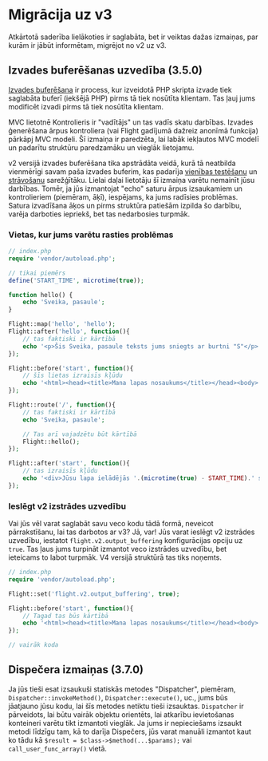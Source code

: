 # Migrācija uz v3

Atkārtotā saderība lielākoties ir saglabāta, bet ir veiktas dažas izmaiņas, par kurām ir jābūt informētam, migrējot no v2 uz v3.

## Izvades buferēšanas uzvedība (3.5.0)

[Izvades buferēšana](https://stackoverflow.com/questions/2832010/what-is-output-buffering-in-php) ir process, kur izveidotā PHP skripta izvade tiek saglabāta buferī (iekšējā PHP) pirms tā tiek nosūtīta klientam. Tas ļauj jums modificēt izvadi pirms tā tiek nosūtīta klientam.

MVC lietotnē Kontrolieris ir "vadītājs" un tas vadīs skatu darbības. Izvades ģenerēšana ārpus kontroliera (vai Flight gadījumā dažreiz anonīmā funkcija) pārkāpj MVC modeli. Šī izmaiņa ir paredzēta, lai labāk iekļautos MVC modelī un padarītu struktūru paredzamāku un vieglāk lietojamu.

v2 versijā izvades buferēšana tika apstrādāta veidā, kurā tā neatbilda vienmērīgi savam paša izvades buferim, kas padarīja [vienības testēšanu](https://github.com/flightphp/core/pull/545/files#diff-eb93da0a3473574fba94c3c4160ce68e20028e30b267875ab0792ade0b0539a0R42) un [strāvošanu](https://github.com/flightphp/core/issues/413) sarežģītāku. Lielai daļai lietotāju šī izmaiņa varētu nemainīt jūsu darbības. Tomēr, ja jūs izmantojat "echo" saturu ārpus izsaukamiem un kontrolieriem (piemēram, āķī), iespējams, ka jums radīsies problēmas. Satura izvadīšana āķos un pirms struktūra patiešām izpilda šo darbību, varēja darboties iepriekš, bet tas nedarbosies turpmāk.

### Vietas, kur jums varētu rasties problēmas
```php
// index.php
require 'vendor/autoload.php';

// tikai piemērs
define('START_TIME', microtime(true));

function hello() {
	echo 'Sveika, pasaule';
}

Flight::map('hello', 'hello');
Flight::after('hello', function(){
	// tas faktiski ir kārtībā
	echo '<p>Šis Sveika, pasaule teksts jums sniegts ar burtni "S"</p>';
});

Flight::before('start', function(){
	// šīs lietas izraisīs kļūdu
	echo '<html><head><title>Mana lapas nosaukums</title></head><body>';
});

Flight::route('/', function(){
	// tas faktiski ir kārtībā
	echo 'Sveika, pasaule';

	// Tas arī vajadzētu būt kārtībā
	Flight::hello();
});

Flight::after('start', function(){
	// tas izraisīs kļūdu
	echo '<div>Jūsu lapa ielādējās '.(microtime(true) - START_TIME).' sekundēs</div></body></html>';
});
```

### Ieslēgt v2 izstrādes uzvedību

Vai jūs vēl varat saglabāt savu veco kodu tādā formā, neveicot pārrakstīšanu, lai tas darbotos ar v3? Jā, var! Jūs varat ieslēgt v2 izstrādes uzvedību, iestatot `flight.v2.output_buffering` konfigurācijas opciju uz `true`. Tas ļaus jums turpināt izmantot veco izstrādes uzvedību, bet ieteicams to labot turpmāk. V4 versijā struktūrā tas tiks noņemts.

```php
// index.php
require 'vendor/autoload.php';

Flight::set('flight.v2.output_buffering', true);

Flight::before('start', function(){
	// Tagad tas būs kārtībā
	echo '<html><head><title>Mana lapas nosaukums</title></head><body>';
});

// vairāk koda 
```

## Dispečera izmaiņas (3.7.0)

Ja jūs tieši esat izsaukuši statiskās metodes "Dispatcher", piemēram, `Dispatcher::invokeMethod()`, `Dispatcher::execute()`, uc., jums būs jāatjauno jūsu kodu, lai šīs metodes netiktu tieši izsauktas. `Dispatcher` ir pārveidots, lai būtu vairāk objektu orientēts, lai atkarību ievietošanas konteineri varētu tikt izmantoti vieglāk. Ja jums ir nepieciešams izsaukt metodi līdzīgu tam, kā to darīja Dispečers, jūs varat manuāli izmantot kaut ko tādu kā `$result = $class->$method(...$params);` vai `call_user_func_array()` vietā.